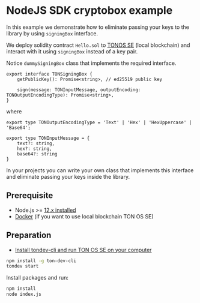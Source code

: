 # NodeJS SDK cryptobox example

In this example we demonstrate how to eliminate passing your keys to the library
by using `signingBox` interface.

We deploy solidity contract `Hello.sol` to [TONOS SE](https://docs.ton.dev/86757ecb2/p/2771b0-overview) (local blockchain) 
and interact with it using `signingBox` instead of a key pair.

Notice `dummySigningBox` class that implements the required interface.
```
export interface TONSigningBox {
    getPublicKey(): Promise<string>, // ed25519 public key

    sign(message: TONInputMessage, outputEncoding: TONOutputEncodingType): Promise<string>,
}
```
where 
```
export type TONOutputEncodingType = 'Text' | 'Hex' | 'HexUppercase' | 'Base64';

export type TONInputMessage = {
    text?: string,
    hex?: string,
    base64?: string
}

```

In your projects you can write your own class that implements this interface
and eliminate passing your keys inside the library. 

## Prerequisite

* Node.js >= [12.x installed](https://nodejs.org)
* [Docker](https://docs.docker.com/desktop/#download-and-install) (if you want to use local blockchain TON OS SE)


## Preparation

* [Install tondev-cli and run TON OS SE  on your computer](https://docs.ton.dev/86757ecb2/p/206d7d-introduction) 

```sh
npm install -g ton-dev-cli 
tondev start
```

Install packages and run:

```sh
npm install
node index.js
```
